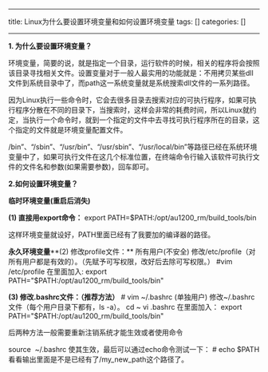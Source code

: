 
--- 
title:  Linux为什么要设置环境变量和如何设置环境变量 
tags: []
categories: [] 

---
**1. 为什么要设置环境变量？**

环境变量，简要的说，就是指定一个目录，运行软件的时候，相关的程序将会按照该目录寻找相关文件。设置变量对于一般人最实用的功能就是：不用拷贝某些dll文件到系统目录中了，而path这一系统变量就是系统搜索dll文件的一系列路径。

因为Linux执行一些命令时，它会去很多目录去搜索对应的可执行程序，如果可执行程序分散在不同的目录下，当搜索时，这样会非常的耗费时间，所以Linux就约定，当执行一个命令时，就到一个指定的文件中去寻找可执行程序所在的目录，这个指定的文件就是环境变量配置文件。

/bin”、“/sbin”、“/usr/bin”、“/usr/sbin”、“/usr/local/bin”等路径已经在系统环境变量中了，如果可执行文件在这几个标准位置，在终端命令行输入该软件可执行文件的文件名和参数(如果需要参数)，回车即可。

**2.如何设置环境变量？**

**临时环境变量(重启后消失)**



**(1) 直接用export命令：** export PATH=$PATH:/opt/au1200_rm/build_tools/bin

这样环境变量就设好，PATH里面已经有了我要加的编译器的路径。

**永久环境变量****(2) 修改profile文件：** 所有用户(不安全) 修改/etc/profile（对所有用户都是有效的）。（先赋予可写权限，改好后去除可写权限。） #vim /etc/profile 在里面加入: export PATH="$PATH:/opt/au1200_rm/build_tools/bin"

**(3) 修改.bashrc文件：（推荐方法）** # vim ~/.bashrc (单独用户) 修改~/.bashrc文件（每个用户目录下都有，ls -a）。 cd ~ vi .bashrc 在里面加入： export PATH="$PATH:/opt/au1200_rm/build_tools/bin"

后两种方法一般需要重新注销系统才能生效或者使用命令

source  ~/.bashrc 使其生效，最后可以通过echo命令测试一下： # echo $PATH 看看输出里面是不是已经有了/my_new_path这个路径了。
